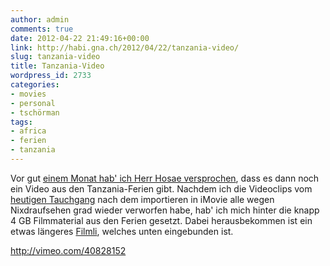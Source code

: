 ```yaml
---
author: admin
comments: true
date: 2012-04-22 21:49:16+00:00
link: http://habi.gna.ch/2012/04/22/tanzania-video/
slug: tanzania-video
title: Tanzania-Video
wordpress_id: 2733
categories:
- movies
- personal
- tschörman
tags:
- africa
- ferien
- tanzania
---
```


Vor gut [einem Monat hab' ich Herr Hosae versprochen](http://habi.gna.ch/2012/03/17/tansania/), dass es dann noch ein Video aus den Tanzania-Ferien gibt.
Nachdem ich die Videoclips vom [heutigen Tauchgang](http://divelog.davidhaberthür.ch/2012.04.22.chachelim%C3%A4rit.pdf) nach dem importieren in iMovie alle wegen Nixdraufsehen grad wieder verworfen habe, hab' ich mich hinter die knapp 4 GB Filmmaterial aus den Ferien gesetzt. Dabei herausbekommen ist ein etwas längeres [Filmli](http://vimeo.com/40828152), welches unten eingebunden ist.

http://vimeo.com/40828152
